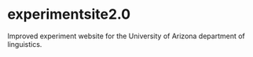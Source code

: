 # experimentsite2.0
Improved experiment website for the University of Arizona department of linguistics. 
